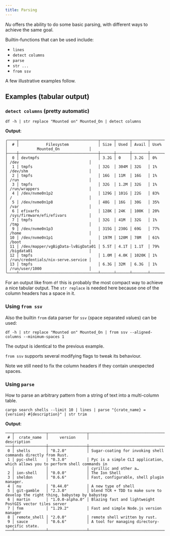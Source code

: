 ```yaml
---
title: Parsing
---
```


_Nu_ offers the ability to do some basic parsing, with different ways to achieve the same goal.

Builtin-functions that can be used include:

- `lines`
- `detect columns`
- `parse`
- `str ...`
- `from ssv`

A few illustrative examples follow.

## Examples (tabular output)

### `detect columns` (pretty automatic)

```nu
df -h | str replace "Mounted on" Mounted_On | detect columns
```

**Output**:

```
╭────┬───────────────────────────────────┬──────┬──────┬───────┬──────┬────────────────────────────────────╮
│  # │            Filesystem             │ Size │ Used │ Avail │ Use% │             Mounted_On             │
├────┼───────────────────────────────────┼──────┼──────┼───────┼──────┼────────────────────────────────────┤
│  0 │ devtmpfs                          │ 3.2G │ 0    │ 3.2G  │ 0%   │ /dev                               │
│  1 │ tmpfs                             │ 32G  │ 304M │ 32G   │ 1%   │ /dev/shm                           │
│  2 │ tmpfs                             │ 16G  │ 11M  │ 16G   │ 1%   │ /run                               │
│  3 │ tmpfs                             │ 32G  │ 1.2M │ 32G   │ 1%   │ /run/wrappers                      │
│  4 │ /dev/nvme0n1p2                    │ 129G │ 101G │ 22G   │ 83%  │ /                                  │
│  5 │ /dev/nvme0n1p8                    │ 48G  │ 16G  │ 30G   │ 35%  │ /var                               │
│  6 │ efivarfs                          │ 128K │ 24K  │ 100K  │ 20%  │ /sys/firmware/efi/efivars          │
│  7 │ tmpfs                             │ 32G  │ 41M  │ 32G   │ 1%   │ /tmp                               │
│  9 │ /dev/nvme0n1p3                    │ 315G │ 230G │ 69G   │ 77%  │ /home                              │
│ 10 │ /dev/nvme0n1p1                    │ 197M │ 120M │ 78M   │ 61%  │ /boot                              │
│ 11 │ /dev/mapper/vgBigData-lvBigData01 │ 5.5T │ 4.1T │ 1.1T  │ 79%  │ /bigdata01                         │
│ 12 │ tmpfs                             │ 1.0M │ 4.0K │ 1020K │ 1%   │ /run/credentials/nix-serve.service │
│ 13 │ tmpfs                             │ 6.3G │ 32M  │ 6.3G  │ 1%   │ /run/user/1000                     │
╰────┴───────────────────────────────────┴──────┴──────┴───────┴──────┴────────────────────────────────────╯
```

For an output like from `df` this is probably the most compact way to achieve a nice tabular output.
The `str replace` is needed here because one of the column headers has a space in it.

### Using `from ssv`

Also the builtin `from` data parser for `ssv` (*s*pace *s*eparated *v*alues) can be used:

```nu
df -h | str replace "Mounted on" Mounted_On | from ssv --aligned-columns --minimum-spaces 1
```

The output is identical to the previous example.

`from ssv` supports several modifying flags to tweak its behaviour.

Note we still need to fix the column headers if they contain unexpected spaces.

### Using `parse`

How to parse an arbitrary pattern from a string of text into a multi-column table.

```nu
cargo search shells --limit 10 | lines | parse "{crate_name} = {version} #{description}" | str trim
```

**Output**:

```
───┬──────────────┬─────────────────┬────────────────────────────────────────────────────────────────────────────────
 # │  crate_name  │     version     │                                  description
───┼──────────────┼─────────────────┼────────────────────────────────────────────────────────────────────────────────
 0 │ shells       │ "0.2.0"         │ Sugar-coating for invoking shell commands directly from Rust.
 1 │ pyc-shell    │ "0.3.0"         │ Pyc is a simple CLI application, which allows you to perform shell commands in
   │              │                 │ cyrillic and other a…
 2 │ ion-shell    │ "0.0.0"         │ The Ion Shell
 3 │ sheldon      │ "0.6.6"         │ Fast, configurable, shell plugin manager.
 4 │ nu           │ "0.44.0"        │ A new type of shell
 5 │ git-gamble   │ "2.3.0"         │ blend TCR + TDD to make sure to develop the right thing, babystep by babystep
 6 │ martin       │ "1.0.0-alpha.0" │ Blazing fast and lightweight PostGIS vector tiles server
 7 │ fnm          │ "1.29.2"        │ Fast and simple Node.js version manager
 8 │ remote_shell │ "2.0.0"         │ remote shell written by rust.
 9 │ sauce        │ "0.6.6"         │ A tool for managing directory-specific state.
───┴──────────────┴─────────────────┴────────────────────────────────────────────────────────────────────────────────
```

